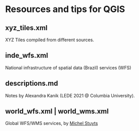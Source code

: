 # Resources and tips for QGIS

## xyz_tiles.xml
XYZ Tiles compiled from different sources.

## inde_wfs.xml

National infrastructure of spatial data (Brazil) services (WFS)

## descriptions.md

Notes by Alexandra Kanik (LEDE 2021 @ Columbia University).

## world_wfs.xml | world_wms.xml

Global WFS/WMS services, by [Michel Stuyts](https://wfs.michelstuyts.be/?lang=en)
